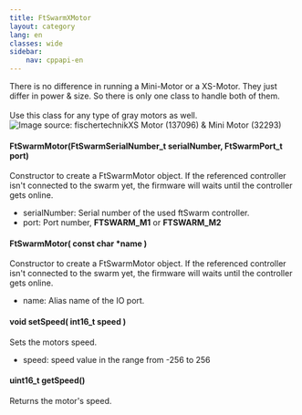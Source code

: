 ```yaml
---
title: FtSwarmXMotor
layout: category
lang: en
classes: wide
sidebar:
    nav: cppapi-en
---
```

<div class="apicontainer">
    <div class="apileft">
        There is no difference in running a Mini-Motor or a XS-Motor. They just differ in power & size.
        So there is only one class to handle both of them.<br><br>
        Use this class for any type of gray motors as well.
    </div>
    <div class="apiright apiimg"><img title="Image source: fischertechnik" src="/assets/img/motor/kombi.png">XS Motor (137096) & Mini Motor (32293)</div>
</div>

#### FtSwarmMotor(FtSwarmSerialNumber_t serialNumber, FtSwarmPort_t port)

Constructor to create a FtSwarmMotor object. If the referenced controller isn't connected to the swarm yet, the firmware will waits until the controller gets online.

- serialNumber: Serial number of the used ftSwarm controller.
- port: Port number, **FTSWARM_M1** or **FTSWARM_M2**

#### FtSwarmMotor( const char *name )

Constructor to create a FtSwarmMotor object. If the referenced controller isn't connected to the swarm yet, the firmware will waits until the controller gets online.

- name: Alias name of the IO port.

#### void setSpeed( int16_t speed )

Sets the motors speed.

- speed: speed value in the range from -256 to 256

#### uint16_t getSpeed()

Returns the motor's speed.